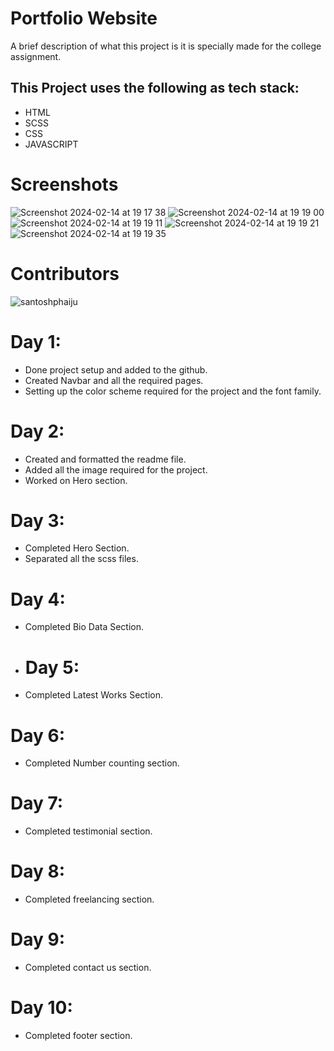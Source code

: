 # Portfolio Website 

A brief description of what this project is it is specially made for the college assignment.

## This Project uses the following as tech stack:

* HTML
* SCSS
* CSS
* JAVASCRIPT

# Screenshots
![Screenshot 2024-02-14 at 19 17 38](https://github.com/SantoshPhaiju/portfoliositecollegeproject/assets/92672422/c7a619e4-5cdc-436d-b5f9-fa99d69837a6)
![Screenshot 2024-02-14 at 19 19 00](https://github.com/SantoshPhaiju/portfoliositecollegeproject/assets/92672422/6c91bdfb-534e-4124-bf15-68ed6d7d6662)
![Screenshot 2024-02-14 at 19 19 11](https://github.com/SantoshPhaiju/portfoliositecollegeproject/assets/92672422/fc20d60b-107a-48a9-a818-66dc4361864c)
![Screenshot 2024-02-14 at 19 19 21](https://github.com/SantoshPhaiju/portfoliositecollegeproject/assets/92672422/abd08d13-50ac-484f-8579-85bde531e55b)
![Screenshot 2024-02-14 at 19 19 35](https://github.com/SantoshPhaiju/portfoliositecollegeproject/assets/92672422/591e8458-14a7-456d-9f67-dc0b2e18faa8)

# Contributors

![santoshphaiju](https://github.com/SantoshPhaiju/portfoliositecollegeproject/assets/92672422/46044853-4946-4c4a-af08-b8edd28d6a27)

# Day 1: 

* Done project setup and added to the github.
* Created Navbar and all the required pages.
* Setting up the color scheme required for the project and the font family.

# Day 2: 

* Created and formatted the readme file.
* Added all the image required for the project.
* Worked on Hero section.

# Day 3: 

* Completed Hero Section.
* Separated all the scss files.

# Day 4: 

* Completed Bio Data Section.

* # Day 5: 

* Completed Latest Works Section.

# Day 6: 

* Completed Number counting section.

# Day 7: 

* Completed testimonial section.

# Day 8: 

* Completed freelancing section.

# Day 9: 

* Completed contact us section.

# Day 10: 

* Completed footer section.
  
